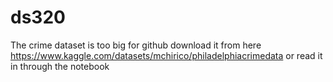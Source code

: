 # ds320
The crime dataset is too big for github download it from here https://www.kaggle.com/datasets/mchirico/philadelphiacrimedata or read it in through the notebook